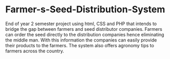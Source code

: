 # Farmer-s-Seed-Distribution-System
End of year 2 semester project using html, CSS and PHP that
intends to bridge the gap between farmers and seed distributor
companies. Farmers can order the seed directly to the
distribution companies hence eliminating the middle man. With
this information the companies can easily provide their products
to the farmers. The system also offers agronomy tips to farmers
across the country.
